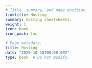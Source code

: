```yaml
---
# Title, summary, and page position.
linktitle: Hosting
summary: hosting cheatsheets.
weight: 1
icon: book
icon_pack: fas

# Page metadata.
title: Hosting
date: "2020-10-18T00:00:00Z"
type: book  # Do not modify.
---
```



